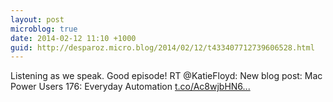 ```yaml
---
layout: post
microblog: true
date: 2014-02-12 11:10 +1000
guid: http://desparoz.micro.blog/2014/02/12/t433407712739606528.html
---
```

Listening as we speak. Good episode! RT @KatieFloyd: New blog post: Mac Power Users 176: Everyday Automation [t.co/Ac8wjbHN6...](http://t.co/Ac8wjbHN6K)
